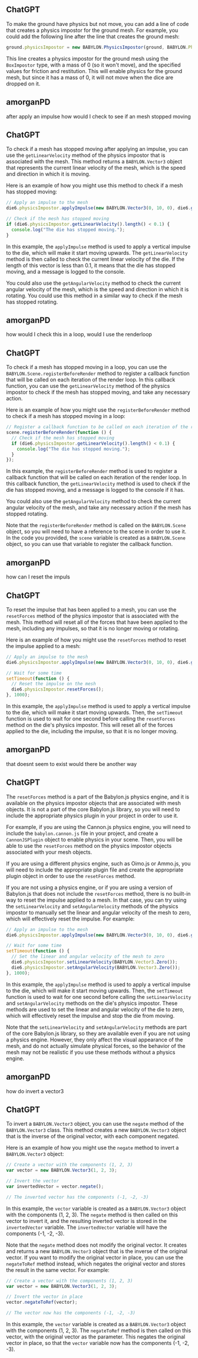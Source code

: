 
## ChatGPT
To make the ground have physics but not move, you can add a line of code that creates a physics impostor for the ground mesh. For example, you could add the following line after the line that creates the ground mesh:

```js
ground.physicsImpostor = new BABYLON.PhysicsImpostor(ground, BABYLON.PhysicsImpostor.BoxImpostor, {mass: 0, friction: 0.5, restitution: 0.7}, scene);
```

This line creates a physics impostor for the ground mesh using the `BoxImpostor` type, with a mass of 0 (so it won't move), and the specified values for friction and restitution. This will enable physics for the ground mesh, but since it has a mass of 0, it will not move when the dice are dropped on it.

## amorganPD

after apply an impulse how would I check to see if an mesh stopped moving

## ChatGPT
To check if a mesh has stopped moving after applying an impulse, you can use the `getLinearVelocity` method of the physics impostor that is associated with the mesh. This method returns a `BABYLON.Vector3` object that represents the current linear velocity of the mesh, which is the speed and direction in which it is moving.

Here is an example of how you might use this method to check if a mesh has stopped moving:

```js
// Apply an impulse to the mesh
die6.physicsImpostor.applyImpulse(new BABYLON.Vector3(0, 10, 0), die6.getAbsolutePosition());

// Check if the mesh has stopped moving
if (die6.physicsImpostor.getLinearVelocity().length() < 0.1) {
  console.log("The die has stopped moving.");
}
```

In this example, the `applyImpulse` method is used to apply a vertical impulse to the die, which will make it start moving upwards. The `getLinearVelocity` method is then called to check the current linear velocity of the die. If the length of this vector is less than 0.1, it means that the die has stopped moving, and a message is logged to the console.

You could also use the `getAngularVelocity` method to check the current angular velocity of the mesh, which is the speed and direction in which it is rotating. You could use this method in a similar way to check if the mesh has stopped rotating.

## amorganPD

how would I check this in a loop, would I use the renderloop

## ChatGPT
To check if a mesh has stopped moving in a loop, you can use the `BABYLON.Scene.registerBeforeRender` method to register a callback function that will be called on each iteration of the render loop. In this callback function, you can use the `getLinearVelocity` method of the physics impostor to check if the mesh has stopped moving, and take any necessary action.

Here is an example of how you might use the `registerBeforeRender` method to check if a mesh has stopped moving in a loop:

```js
// Register a callback function to be called on each iteration of the render loop
scene.registerBeforeRender(function () {
  // Check if the mesh has stopped moving
  if (die6.physicsImpostor.getLinearVelocity().length() < 0.1) {
    console.log("The die has stopped moving.");
  }
});
```

In this example, the `registerBeforeRender` method is used to register a callback function that will be called on each iteration of the render loop. In this callback function, the `getLinearVelocity` method is used to check if the die has stopped moving, and a message is logged to the console if it has.

You could also use the `getAngularVelocity` method to check the current angular velocity of the mesh, and take any necessary action if the mesh has stopped rotating.

Note that the `registerBeforeRender` method is called on the `BABYLON.Scene` object, so you will need to have a reference to the scene in order to use it. In the code you provided, the `scene` variable is created as a `BABYLON.Scene` object, so you can use that variable to register the callback function.

## amorganPD

how can I reset the impuls

## ChatGPT
To reset the impulse that has been applied to a mesh, you can use the `resetForces` method of the physics impostor that is associated with the mesh. This method will reset all of the forces that have been applied to the mesh, including any impulses, so that it is no longer moving or rotating.

Here is an example of how you might use the `resetForces` method to reset the impulse applied to a mesh:

```js
// Apply an impulse to the mesh
die6.physicsImpostor.applyImpulse(new BABYLON.Vector3(0, 10, 0), die6.getAbsolutePosition());

// Wait for some time
setTimeout(function () {
  // Reset the impulse on the mesh
  die6.physicsImpostor.resetForces();
}, 1000);
```

In this example, the `applyImpulse` method is used to apply a vertical impulse to the die, which will make it start moving upwards. Then, the `setTimeout` function is used to wait for one second before calling the `resetForces` method on the die's physics impostor. This will reset all of the forces applied to the die, including the impulse, so that it is no longer moving.

## amorganPD

that doesnt seem to exist would there be another way

## ChatGPT
The `resetForces` method is a part of the Babylon.js physics engine, and it is available on the physics impostor objects that are associated with mesh objects. It is not a part of the core Babylon.js library, so you will need to include the appropriate physics plugin in your project in order to use it.

For example, if you are using the Cannon.js physics engine, you will need to include the `babylon.cannon.js` file in your project, and create a `CannonJSPlugin` object to enable physics in your scene. Then, you will be able to use the `resetForces` method on the physics impostor objects associated with your mesh objects.

If you are using a different physics engine, such as Oimo.js or Ammo.js, you will need to include the appropriate plugin file and create the appropriate plugin object in order to use the `resetForces` method.

If you are not using a physics engine, or if you are using a version of Babylon.js that does not include the `resetForces` method, there is no built-in way to reset the impulse applied to a mesh. In that case, you can try using the `setLinearVelocity` and `setAngularVelocity` methods of the physics impostor to manually set the linear and angular velocity of the mesh to zero, which will effectively reset the impulse. For example:

```js
// Apply an impulse to the mesh
die6.physicsImpostor.applyImpulse(new BABYLON.Vector3(0, 10, 0), die6.getAbsolutePosition());

// Wait for some time
setTimeout(function () {
  // Set the linear and angular velocity of the mesh to zero
  die6.physicsImpostor.setLinearVelocity(BABYLON.Vector3.Zero());
  die6.physicsImpostor.setAngularVelocity(BABYLON.Vector3.Zero());
}, 1000);
```

In this example, the `applyImpulse` method is used to apply a vertical impulse to the die, which will make it start moving upwards. Then, the `setTimeout` function is used to wait for one second before calling the `setLinearVelocity` and `setAngularVelocity` methods on the die's physics impostor. These methods are used to set the linear and angular velocity of the die to zero, which will effectively reset the impulse and stop the die from moving.

Note that the `setLinearVelocity` and `setAngularVelocity` methods are part of the core Babylon.js library, so they are available even if you are not using a physics engine. However, they only affect the visual appearance of the mesh, and do not actually simulate physical forces, so the behavior of the mesh may not be realistic if you use these methods without a physics engine.

## amorganPD

how do invert a vector3

## ChatGPT
To invert a `BABYLON.Vector3` object, you can use the `negate` method of the `BABYLON.Vector3` class. This method creates a new `BABYLON.Vector3` object that is the inverse of the original vector, with each component negated.

Here is an example of how you might use the `negate` method to invert a `BABYLON.Vector3` object:

```js
// Create a vector with the components (1, 2, 3)
var vector = new BABYLON.Vector3(1, 2, 3);

// Invert the vector
var invertedVector = vector.negate();

// The inverted vector has the components (-1, -2, -3)
```

In this example, the `vector` variable is created as a `BABYLON.Vector3` object with the components (1, 2, 3). The `negate` method is then called on this vector to invert it, and the resulting inverted vector is stored in the `invertedVector` variable. The `invertedVector` variable will have the components (-1, -2, -3).

Note that the `negate` method does not modify the original vector. It creates and returns a new `BABYLON.Vector3` object that is the inverse of the original vector. If you want to modify the original vector in place, you can use the `negateToRef` method instead, which negates the original vector and stores the result in the same vector. For example:

```js
// Create a vector with the components (1, 2, 3)
var vector = new BABYLON.Vector3(1, 2, 3);

// Invert the vector in place
vector.negateToRef(vector);

// The vector now has the components (-1, -2, -3)
```

In this example, the `vector` variable is created as a `BABYLON.Vector3` object with the components (1, 2, 3). The `negateToRef` method is then called on this vector, with the original vector as the parameter. This negates the original vector in place, so that the `vector` variable now has the components (-1, -2, -3).
